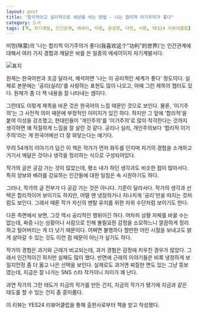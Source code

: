 ```yaml
---
layout: post
title: "합리적이고 실리적으로 세상을 사는 방법 - 나는 합리적 이기주의가 좋다"
category: 도서
tags: [책, 자기계발, 인간관계, 에세이, 미멍, 원녕경, 다연, 서평, YES24 리뷰어클럽]
---
```


미멍(咪蒙)의
'나는 합리적 이기주의가 좋다(我喜欢这个"功利"的世界)'는
인간관계에 대해서 여러 가지 경험과 깨달은 바를 쓴 일종의 에세이이자 자기계발서다.

![표지](https://lh3.googleusercontent.com/-5ePoABuOrpo/WiN8JaHqmQI/AAAAAAAAbdI/-4SAeU4aSfcqEIeRCKKZOeudlmGkco5qACE0YBhgL/s480/if-you-want-it-work-for-it-book.jpg)

원제는 한국어판과 조금 달라서,
해석하면 '나는 이 공리적인 세계가 좋다' 정도이다.
실제로 본문에는 '공리(실리)'를 사랑하는 표현도 많이 나오고,
아예 그런 제목의 챕터도 있다.
원제가 좀 더 책 내용을 잘 나타내는 셈이다.

그런데도 이렇게 제목을 바꾼 것은 한국어의 느낌 때문인 것으로 보인다.
물론, '이기주의'는 그 사전적 의미 때문에 부정적인 이미지가 있긴 하다.
하지만 그 앞에 '합리적'을 붙여 이성을 강조했고,
현대인들이 '개인주의'를 '이기주의'로 많이 착각한다는 것까지 생각하면
꽤 적절하게 느낌을 잘 살린 것 같다.
공리나 실리, 개인주의보다 '합리적 이기주의'라는 게 한국어에선 더 잘 와닿는다는 얘기다.

무려 54개의 이야기가 담긴 이 책은
작가가 먼저 화두를 던지며 자기의 경험을 소개하고
거기서 깨달은 것이나 생각을 정리하는 식으로 구성되어있다.

작가의 글은 공감 가는 것이 많았는데,
평소 내가 하던 생각과도 비슷한 점이 많아서다.
특히 양보와 배려를 강요하는 인간들에 대한 일침은 속 시원하기도 하다.

그러나, 작가의 글 전부가 다 공감 가는 것은 아니다.
기준이 달라서다.
작가의 생각과 선택은 합리적이어 보이기도 하지만,
어떨 땐 냉정하거나 지나치게 '공리'만을 따지는 것처럼도 보인다.
그래서 때론 작가 자신의 멘탈 유지를 위한 자위 수단처럼 보이기도 한다.

다른 측면에서 보면, 그것 역시 공리적인 행위이긴 하다.
어차피 상황 자체를 바꿀 수는 없는데,
짜증 나는 상황이나 사람으로 인해 불필요한 감정을 소모하느니
깔끔하게 정리하고 털어버리는 게 더 낫기 때문이다.
어쩌면 불행하다 할만한 어린 시절을 보내고도
밝게 살아갈 수 있는 것도 이런 점 때문이 아닌가 싶기도 하다.

작가의 경험은 과거와 근래가 비교되는데,
과거 경험은 감정에 치우친 경우가 많았다.
그래서 인간적이긴 하지만 실패도 많이 했다.
반면에 근래의 이야기들은 비록 냉정하게 보일지언정 좀 더 옳고 나은 선택을 보인다.
실제로도 과거엔 찌질한 면도 있는 그냥 뚱보였는데,
지금은 잘 나가는 SNS 스타 작가이니 차이가 꽤 난다.

과연 작가의 그런 태도가 지금의 작가를 만든 건지,
지금의 작가가 됐기에 지금과 같은 태도를 할 수 있는 건지 좀 흥미롭다.



<div class="im im-info">
이 리뷰는 YES24 리뷰어클럽을 통해 출판사로부터 책을 받고 작성했다.
</div>
